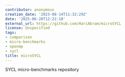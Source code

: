 ```yaml
---
contributor: anonymous
creation_date: '2023-08-14T11:32:29Z'
date: '2025-06-20T12:22:10'
external_url: https://github.com/HariAbram/microSYCL
license: Unspecified
tags:
- comparison
- micro-benchmarks
- openmp
- sycl
title: microSYCL
---
```


SYCL micro-benchmarks repository 
